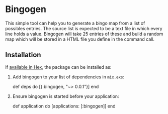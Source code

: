 # Bingogen

This simple tool can help you to generate a bingo map from a list of possibles entries. The source list is expected to be a text file in which every line holds a value. 
Bingogen will take 25 entries of these and build a random map which will be stored in a HTML file you define in the command call.

## Installation

If [available in Hex](https://hex.pm/docs/publish), the package can be installed as:

  1. Add bingogen to your list of dependencies in `mix.exs`:

        def deps do
          [{:bingogen, "~> 0.0.1"}]
        end

  2. Ensure bingogen is started before your application:

        def application do
          [applications: [:bingogen]]
        end
